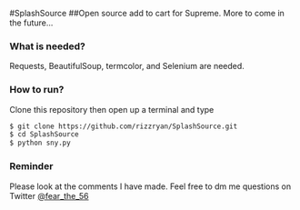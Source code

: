 #SplashSource
##Open source add to cart for Supreme. More to come in the future...

### What is needed?
Requests, BeautifulSoup, termcolor, and Selenium are needed.

### How to run?
Clone this repository then open up a terminal and type
```sh
$ git clone https://github.com/rizzryan/SplashSource.git
$ cd SplashSource
$ python sny.py
```
### Reminder
Please look at the comments I have made.
Feel free to dm me questions on Twitter <a href="https://twitter.com/fear_the_56">@fear_the_56</a>
